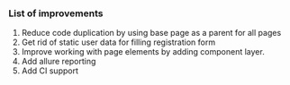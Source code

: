 ### List of improvements
1. Reduce code duplication by using base page as a parent for all pages
2. Get rid of static user data for filling registration form
3. Improve working with page elements by adding component layer.
4. Add  allure reporting
5. Add CI support
